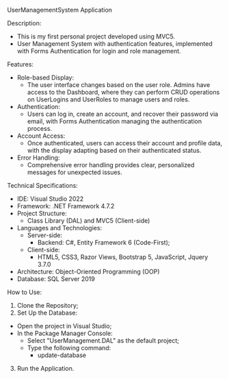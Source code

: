 UserManagementSystem Application

Description:
- This is my first personal project developed using MVC5.
- User Management System with authentication features, implemented with Forms Authentication for login and role management.

Features:
- Role-based Display:
  - The user interface changes based on the user role. Admins have access to the Dashboard, where they can perform CRUD operations on UserLogins and UserRoles to manage users and roles.
- Authentication:
  - Users can log in, create an account, and recover their password via email, with Forms Authentication managing the authentication process.
- Account Access:
  - Once authenticated, users can access their account and profile data, with the display adapting based on their authenticated status.
- Error Handling:
  - Comprehensive error handling provides clear, personalized messages for unexpected issues.

Technical Specifications:
- IDE: Visual Studio 2022
- Framework: .NET Framework 4.7.2
- Project Structure: 
  - Class Library (DAL) and MVC5 (Client-side)
- Languages and Technologies:
  - Server-side:
    - Backend: C#, Entity Framework 6 (Code-First);
  - Client-side:
    - HTML5, CSS3, Razor Views, Bootstrap 5, JavaScript, Jquery 3.7.0
- Architecture: Object-Oriented Programming (OOP)
- Database: SQL Server 2019

How to Use:
1) Clone the Repository;
2) Set Up the Database:
  - Open the project in Visual Studio;
  - In the Package Manager Console:
    - Select "UserManagement.DAL" as the default project;
    - Type the following command:
      - update-database
3) Run the Application.
